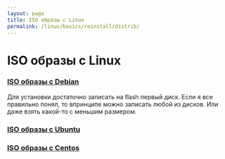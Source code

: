 ```yaml
---
layout: page
title: ISO образы с Linux
permalink: /linux/basics/reinstall/distrib/
---
```


# ISO образы с Linux

### [ISO образы с Debian](http://cdimage.debian.org/debian-cd/8.7.1/amd64/bt-dvd/)

Для установки достаточно записать на flash первый диск. Если я все правильно понял, то впринципе можно записать любой из дисков. Или даже взять какой-то с меньшим размером.

### [ISO образы с Ubuntu](http://cdimage.ubuntu.com/)


### [ISO образы с Centos](http://cosmos.illinois.edu/pub/centos/7/isos/x86_64/)
